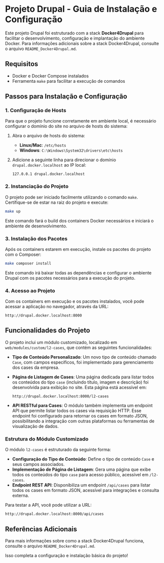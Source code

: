 # Projeto Drupal - Guia de Instalação e Configuração

Este projeto Drupal foi estruturado com a stack **Docker4Drupal** para facilitar o desenvolvimento, configuração e implantação do ambiente Docker. Para informações adicionais sobre a stack Docker4Drupal, consulte o arquivo `README_Docker4Drupal.md`.

## Requisitos

- Docker e Docker Compose instalados
- Ferramenta `make` para facilitar a execução de comandos

## Passos para Instalação e Configuração

### 1. Configuração de Hosts

Para que o projeto funcione corretamente em ambiente local, é necessário configurar o domínio do site no arquivo de hosts do sistema:

1. Abra o arquivo de hosts do sistema:
   - **Linux/Mac**: `/etc/hosts`
   - **Windows**: `C:\Windows\System32\drivers\etc\hosts`

2. Adicione a seguinte linha para direcionar o domínio `drupal.docker.localhost` ao IP local:

   ```plaintext
   127.0.0.1 drupal.docker.localhost
   ```

### 2. Instanciação do Projeto

O projeto pode ser iniciado facilmente utilizando o comando `make`. Certifique-se de estar na raiz do projeto e execute:

```bash
make up
```

Este comando fará o build dos containers Docker necessários e iniciará o ambiente de desenvolvimento.

### 3. Instalação dos Pacotes

Após os containers estarem em execução, instale os pacotes do projeto com o Composer:

```bash
make composer install
```

Este comando irá baixar todas as dependências e configurar o ambiente Drupal com os pacotes necessários para a execução do projeto.

### 4. Acesso ao Projeto

Com os containers em execução e os pacotes instalados, você pode acessar a aplicação no navegador, através da URL:

```plaintext
http://drupal.docker.localhost:8000
```

## Funcionalidades do Projeto

O projeto inclui um módulo customizado, localizado em `web/modules/custom/l2-cases`, que contém as seguintes funcionalidades:

- **Tipo de Conteúdo Personalizado**: Um novo tipo de conteúdo chamado `Case`, com campos específicos, foi implementado para gerenciamento dos cases da empresa.
- **Página de Listagem de Cases**: Uma página dedicada para listar todos os conteúdos do tipo `case` (incluindo título, imagem e descrição) foi desenvolvida para exibição no site. Esta página está acessível em:

  ```plaintext
  http://drupal.docker.localhost:8000/l2-cases
  ```

- **API RESTful para Cases**: O módulo também implementa um endpoint API que permite listar todos os cases via requisição HTTP. Esse endpoint foi configurado para retornar os cases em formato JSON, possibilitando a integração com outras plataformas ou ferramentas de visualização de dados.

### Estrutura do Módulo Customizado

O módulo `l2-cases` é estruturado da seguinte forma:

- **Configuração do Tipo de Conteúdo**: Define o tipo de conteúdo `Case` e seus campos associados.
- **Implementação de Página de Listagem**: Gera uma página que exibe todos os conteúdos do tipo `case` para acesso público, acessível em `/l2-cases`.
- **Endpoint REST API**: Disponibiliza um endpoint `/api/cases` para listar todos os cases em formato JSON, acessível para integrações e consulta externa.

Para testar a API, você pode utilizar a URL:

```plaintext
http://drupal.docker.localhost:8000/api/cases
```

## Referências Adicionais

Para mais informações sobre como a stack Docker4Drupal funciona, consulte o arquivo `README_Docker4Drupal.md`. 

Isso completa a configuração e instalação básica do projeto!